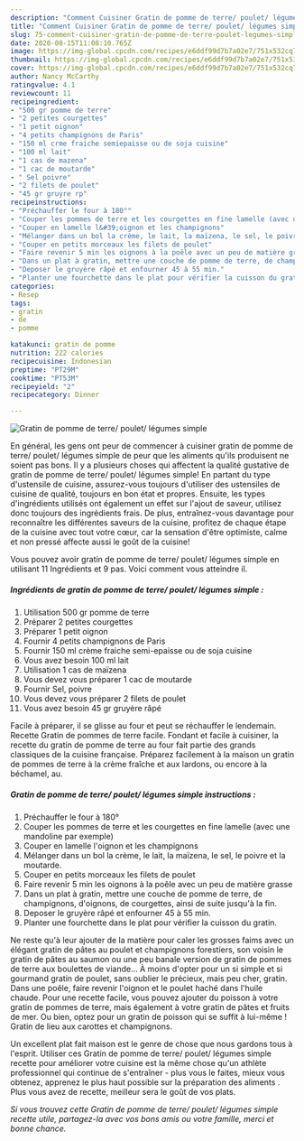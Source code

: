 ```yaml
---
description: "Comment Cuisiner Gratin de pomme de terre/ poulet/ légumes simple"
title: "Comment Cuisiner Gratin de pomme de terre/ poulet/ légumes simple"
slug: 75-comment-cuisiner-gratin-de-pomme-de-terre-poulet-legumes-simple
date: 2020-08-15T11:08:10.765Z
image: https://img-global.cpcdn.com/recipes/e6ddf99d7b7a02e7/751x532cq70/gratin-de-pomme-de-terre-poulet-legumes-simple-photo-principale-de-la-recette.jpg
thumbnail: https://img-global.cpcdn.com/recipes/e6ddf99d7b7a02e7/751x532cq70/gratin-de-pomme-de-terre-poulet-legumes-simple-photo-principale-de-la-recette.jpg
cover: https://img-global.cpcdn.com/recipes/e6ddf99d7b7a02e7/751x532cq70/gratin-de-pomme-de-terre-poulet-legumes-simple-photo-principale-de-la-recette.jpg
author: Nancy McCarthy
ratingvalue: 4.1
reviewcount: 11
recipeingredient:
- "500 gr pomme de terre"
- "2 petites courgettes"
- "1 petit oignon"
- "4 petits champignons de Paris"
- "150 ml crme fraiche semiepaisse ou de soja cuisine"
- "100 ml lait"
- "1 cas de mazena"
- "1 cac de moutarde"
- " Sel poivre"
- "2 filets de poulet"
- "45 gr gruyre rp"
recipeinstructions:
- "Préchauffer le four à 180°"
- "Couper les pommes de terre et les courgettes en fine lamelle (avec une mandoline par exemple)"
- "Couper en lamelle l&#39;oignon et les champignons"
- "Mélanger dans un bol la crème, le lait, la maïzena, le sel, le poivre et la moutarde."
- "Couper en petits morceaux les filets de poulet"
- "Faire revenir 5 min les oignons à la poêle avec un peu de matière grasse"
- "Dans un plat à gratin, mettre une couche de pomme de terre, de champignons, d&#39;oignons, de courgettes, ainsi de suite jusqu&#39;à la fin."
- "Deposer le gruyère râpé et enfourner 45 à 55 min."
- "Planter une fourchette dans le plat pour vérifier la cuisson du gratin."
categories:
- Resep
tags:
- gratin
- de
- pomme

katakunci: gratin de pomme 
nutrition: 222 calories
recipecuisine: Indonesian
preptime: "PT29M"
cooktime: "PT53M"
recipeyield: "2"
recipecategory: Dinner

---
```



![Gratin de pomme de terre/ poulet/ légumes simple](https://img-global.cpcdn.com/recipes/e6ddf99d7b7a02e7/751x532cq70/gratin-de-pomme-de-terre-poulet-legumes-simple-photo-principale-de-la-recette.jpg)

En général, les gens ont peur de commencer à cuisiner gratin de pomme de terre/ poulet/ légumes simple de peur que les aliments qu'ils produisent ne soient pas bons. Il y a plusieurs choses qui affectent la qualité gustative de gratin de pomme de terre/ poulet/ légumes simple! En partant du type d'ustensile de cuisine, assurez-vous toujours d'utiliser des ustensiles de cuisine de qualité, toujours en bon état et propres. Ensuite, les types d'ingrédients utilisés ont également un effet sur l'ajout de saveur, utilisez donc toujours des ingrédients frais. De plus, entraînez-vous davantage pour reconnaître les différentes saveurs de la cuisine, profitez de chaque étape de la cuisine avec tout votre cœur, car la sensation d'être optimiste, calme et non pressé affecte aussi le goût de la cuisine!

<!--inarticleads1-->

Vous pouvez avoir gratin de pomme de terre/ poulet/ légumes simple en utilisant 11 Ingrédients et 9 pas. Voici comment vous atteindre il.

##### Ingrédients de gratin de pomme de terre/ poulet/ légumes simple :

1. Utilisation 500 gr pomme de terre
1. Préparer 2 petites courgettes
1. Préparer 1 petit oignon
1. Fournir 4 petits champignons de Paris
1. Fournir 150 ml crème fraiche semi-epaisse ou de soja cuisine
1. Vous avez besoin 100 ml lait
1. Utilisation 1 cas de maïzena
1. Vous devez vous préparer 1 cac de moutarde
1. Fournir  Sel, poivre
1. Vous devez vous préparer 2 filets de poulet
1. Vous avez besoin 45 gr gruyère râpé


Facile à préparer, il se glisse au four et peut se réchauffer le lendemain. Recette Gratin de pommes de terre facile. Fondant et facile à cuisiner, la recette du gratin de pomme de terre au four fait partie des grands classiques de la cuisine française. Préparez facilement à la maison un gratin de pommes de terre à la crème fraîche et aux lardons, ou encore à la béchamel, au. 

<!--inarticleads2-->

##### Gratin de pomme de terre/ poulet/ légumes simple instructions :

1. Préchauffer le four à 180°
1. Couper les pommes de terre et les courgettes en fine lamelle (avec une mandoline par exemple)
1. Couper en lamelle l&#39;oignon et les champignons
1. Mélanger dans un bol la crème, le lait, la maïzena, le sel, le poivre et la moutarde.
1. Couper en petits morceaux les filets de poulet
1. Faire revenir 5 min les oignons à la poêle avec un peu de matière grasse
1. Dans un plat à gratin, mettre une couche de pomme de terre, de champignons, d&#39;oignons, de courgettes, ainsi de suite jusqu&#39;à la fin.
1. Deposer le gruyère râpé et enfourner 45 à 55 min.
1. Planter une fourchette dans le plat pour vérifier la cuisson du gratin.


Ne reste qu&#39;à leur ajouter de la matière pour caler les grosses faims avec un élégant gratin de pâtes au poulet et champignons forestiers, son voisin le gratin de pâtes au saumon ou une peu banale version de gratin de pommes de terre aux boulettes de viande… À moins d&#39;opter pour un si simple et si gourmand gratin de poulet, sans oublier le précieux, mais peu cher, gratin. Dans une poêle, faire revenir l&#39;oignon et le poulet haché dans l&#39;huile chaude. Pour une recette facile, vous pouvez ajouter du poisson à votre gratin de pommes de terre, mais également à votre gratin de pâtes et fruits de mer. Ou bien, optez pour un gratin de poisson qui se suffit à lui-même ! Gratin de lieu aux carottes et champignons. 

<!--inarticleads1-->

<p>
Un excellent plat fait maison est le genre de chose que nous gardons tous à l'esprit. Utiliser ces Gratin de pomme de terre/ poulet/ légumes simple recette pour améliorer votre cuisine est la même chose qu'un athlète professionnel qui continue de s'entraîner - plus vous le faites, mieux vous obtenez, apprenez le plus haut possible sur la préparation des aliments . Plus vous avez de recette, meilleur sera le goût de vos plats.
</p>

<p>
<i>Si vous trouvez cette Gratin de pomme de terre/ poulet/ légumes simple recette utile, partagez-la avec vos bons amis ou votre famille, merci et bonne chance.</i>
</p>
